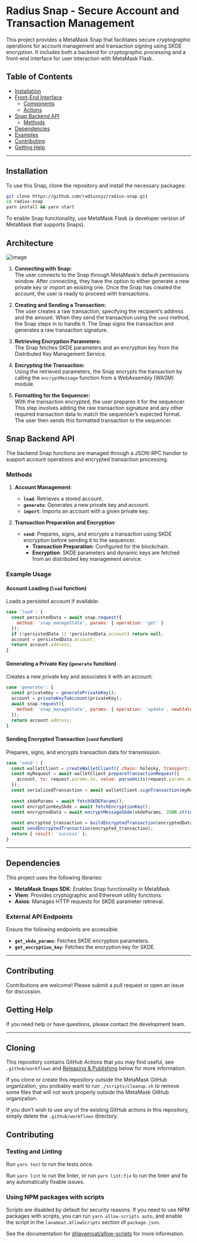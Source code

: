 # Radius Snap - Secure Account and Transaction Management

This project provides a MetaMask Snap that facilitates secure cryptographic operations for account management and transaction signing using SKDE encryption. It includes both a backend for cryptographic processing and a front-end interface for user interaction with MetaMask Flask.

## Table of Contents

- [Installation](#installation)
- [Front-End Interface](#front-end-interface)
  - [Components](#components)
  - [Actions](#actions)
- [Snap Backend API](#snap-backend-api)
  - [Methods](#methods)
- [Dependencies](#dependencies)
- [Examples](#examples)
- [Contributing](#contributing)
- [Getting Help](#getting-help)

---

## Installation

To use this Snap, clone the repository and install the necessary packages:

```bash
git clone https://github.com/radiusxyz/radius-snap.git
cd radius-snap
yarn install && yarn start
```

To enable Snap functionality, use MetaMask Flask (a developer version of MetaMask that supports Snaps).

## Architecture

![image](https://github.com/user-attachments/assets/37673be5-a572-4dff-815c-71c7b6bfd4bb)

1. **Connecting with Snap:**  
   The user connects to the Snap through MetaMask’s default permissions window. After connecting, they have the option to either generate a new private key or import an existing one. Once the Snap has created the account, the user is ready to proceed with transactions.

2. **Creating and Sending a Transaction:**  
   The user creates a raw transaction, specifying the recipient’s address and the amount. When they send the transaction using the `send` method, the Snap steps in to handle it. The Snap signs the transaction and generates a raw transaction signature.

3. **Retrieving Encryption Parameters:**  
   The Snap fetches SKDE parameters and an encryption key from the Distributed Key Management Service.

4. **Encrypting the Transaction:**  
   Using the retrieved parameters, the Snap encrypts the transaction by calling the `encryptMessage` function from a WebAssembly (WASM) module.

5. **Formatting for the Sequencer:**  
   With the transaction encrypted, the user prepares it for the sequencer. This step involves adding the raw transaction signature and any other required transaction data to match the sequencer’s expected format. The user then sends this formatted transaction to the sequencer. 


## Snap Backend API

The backend Snap functions are managed through a JSON-RPC handler to support account operations and encrypted transaction processing.

### Methods

1. **Account Management**:
   - **`load`**: Retrieves a stored account.
   - **`generate`**: Generates a new private key and account.
   - **`import`**: Imports an account with a given private key.

2. **Transaction Preparation and Encryption**:
   - **`send`**: Prepares, signs, and encrypts a transaction using SKDE encryption before sending it to the sequencer.
     - **Transaction Preparation**: Configured for the blockchain.
     - **Encryption**: SKDE parameters and dynamic keys are fetched from an distributed key management service.

### Example Usage

#### Account Loading (`load` function)
Loads a persisted account if available:

```javascript
case 'load': {
  const persistedData = await snap.request({
    method: 'snap_manageState', params: { operation: 'get' }
  });
  if (!persistedData || !persistedData.account) return null;
  account = persistedData.account;
  return account.address;
}
```

#### Generating a Private Key (`generate` function)
Creates a new private key and associates it with an account:

```javascript
case 'generate': {
  const privateKey = generatePrivateKey();
  account = privateKeyToAccount(privateKey);
  await snap.request({
    method: 'snap_manageState', params: { operation: 'update', newState: { account } }
  });
  return account.address;
}
```

#### Sending Encrypted Transaction (`send` function)
Prepares, signs, and encrypts transaction data for transmission.

```javascript
case 'send': {
  const walletClient = createWalletClient({ chain: holesky, transport: http() });
  const myRequest = await walletClient.prepareTransactionRequest({
    account, to: request.params.to, value: parseUnits(request.params.amount, 18)
  });
  const serializedTransaction = await walletClient.signTransaction(myRequest);
  
  const skdeParams = await fetchSKDEParams();
  const encryptionKeySkde = await fetchEncryptionKey();
  const encryptedData = await encryptMessageSkde(skdeParams, JSON.stringify(parsedTransaction), encryptionKeySkde);
  
  const encrypted_transaction = buildEncryptedTransaction(encryptedData, parsedTransaction, account);
  await sendEncryptedTransaction(encrypted_transaction);
  return { result: 'success' };
}
```

---

## Dependencies

This project uses the following libraries:

- **MetaMask Snaps SDK**: Enables Snap functionality in MetaMask.
- **Viem**: Provides cryptographic and Ethereum utility functions.
- **Axios**: Manages HTTP requests for SKDE parameter retrieval.

### External API Endpoints
Ensure the following endpoints are accessible:

- **`get_skde_params`**: Fetches SKDE encryption parameters.
- **`get_encryption_key`**: Fetches the encryption key for SKDE.

---

## Contributing

Contributions are welcome! Please submit a pull request or open an issue for discussion.

## Getting Help

If you need help or have questions, please contact the development team.

--- 

## Cloning

This repository contains GitHub Actions that you may find useful, see
`.github/workflows` and [Releasing & Publishing](https://github.com/MetaMask/template-snap-monorepo/edit/main/README.md#releasing--publishing)
below for more information.

If you clone or create this repository outside the MetaMask GitHub organization,
you probably want to run `./scripts/cleanup.sh` to remove some files that will
not work properly outside the MetaMask GitHub organization.

If you don't wish to use any of the existing GitHub actions in this repository,
simply delete the `.github/workflows` directory.

## Contributing

### Testing and Linting

Run `yarn test` to run the tests once.

Run `yarn lint` to run the linter, or run `yarn lint:fix` to run the linter and
fix any automatically fixable issues.

### Using NPM packages with scripts

Scripts are disabled by default for security reasons. If you need to use NPM
packages with scripts, you can run `yarn allow-scripts auto`, and enable the
script in the `lavamoat.allowScripts` section of `package.json`.

See the documentation for [@lavamoat/allow-scripts](https://github.com/LavaMoat/LavaMoat/tree/main/packages/allow-scripts)
for more information.
